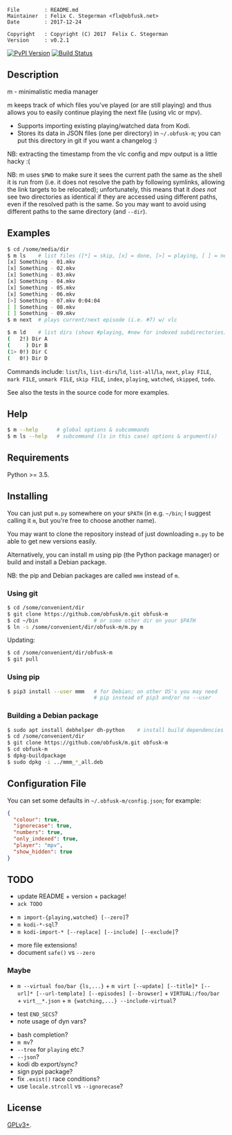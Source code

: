 <!-- {{{1 -->

    File        : README.md
    Maintainer  : Felix C. Stegerman <flx@obfusk.net>
    Date        : 2017-12-24

    Copyright   : Copyright (C) 2017  Felix C. Stegerman
    Version     : v0.2.1

<!-- }}}1 -->

[![PyPI Version](https://img.shields.io/pypi/v/mmm.svg)](https://pypi.python.org/pypi/mmm)
[![Build Status](https://travis-ci.org/obfusk/m.svg?branch=master)](https://travis-ci.org/obfusk/m)

## Description

m - minimalistic media manager

m keeps track of which files you've played (or are still playing) and
thus allows you to easily continue playing the next file (using vlc or
mpv).

* Supports importing existing playing/watched data from Kodi.
* Stores its data in JSON files (one per directory) in `~/.obfusk-m`;
  you can put this directory in git if you want a changelog :)

NB: extracting the timestamp from the vlc config and mpv output is a
little hacky :(

NB: m uses `$PWD` to make sure it sees the current path the same as
the shell it is run from (i.e. it does not resolve the path by
following symlinks, allowing the link targets to be relocated);
unfortunately, this means that it *does not* see two directories as
identical if they are accessed using different paths, even if the
resolved path is the same.  So you may want to avoid using different
paths to the same directory (and `--dir`).

## Examples

```bash
$ cd /some/media/dir
$ m ls    # list files ([*] = skip, [x] = done, [>] = playing, [ ] = new)
[x] Something - 01.mkv
[x] Something - 02.mkv
[x] Something - 03.mkv
[x] Something - 04.mkv
[x] Something - 05.mkv
[x] Something - 06.mkv
[>] Something - 07.mkv 0:04:04
[ ] Something - 08.mkv
[ ] Something - 09.mkv
$ m next  # plays current/next episode (i.e. #7) w/ vlc
```

```bash
$ m ld    # list dirs (shows #playing, #new for indexed subdirectories)
(   2!) Dir A
(     ) Dir B
(1> 0!) Dir C
(   0!) Dir D
```

Commands include: `list`/`ls`, `list-dirs`/`ld`, `list-all`/`la`,
`next`, `play FILE`, `mark FILE`, `unmark FILE`, `skip FILE`, `index`,
`playing`, `watched`, `skipped`, `todo`.

See also the tests in the source code for more examples.

## Help

```bash
$ m --help      # global options & subcommands
$ m ls --help   # subcommand (ls in this case) options & argument(s)
```

## Requirements

Python >= 3.5.

## Installing

You can just put `m.py` somewhere on your `$PATH` (in e.g. `~/bin`; I
suggest calling it `m`, but you're free to choose another name).

You may want to clone the repository instead of just downloading
`m.py` to be able to get new versions easily.

Alternatively, you can install m using pip (the Python package
manager) or build and install a Debian package.

NB: the pip and Debian packages are called `mmm` instead of `m`.

### Using git

```bash
$ cd /some/convenient/dir
$ git clone https://github.com/obfusk/m.git obfusk-m
$ cd ~/bin                  # or some other dir on your $PATH
$ ln -s /some/convenient/dir/obfusk-m/m.py m
```

Updating:

```bash
$ cd /some/convenient/dir/obfusk-m
$ git pull
```

### Using pip

```bash
$ pip3 install --user mmm   # for Debian; on other OS's you may need
                            # pip instead of pip3 and/or no --user
```

### Building a Debian package

```bash
$ sudo apt install debhelper dh-python    # install build dependencies
$ cd /some/convenient/dir
$ git clone https://github.com/obfusk/m.git obfusk-m
$ cd obfusk-m
$ dpkg-buildpackage
$ sudo dpkg -i ../mmm_*_all.deb
```

## Configuration File

You can set some defaults in `~/.obfusk-m/config.json`; for example:

```json
{
  "colour": true,
  "ignorecase": true,
  "numbers": true,
  "only_indexed": true,
  "player": "mpv",
  "show_hidden": true
}
```

## TODO

* update README + version + package!
* `ack TODO`

<!-- -->

* `m import-{playing,watched} [--zero]`?
* `m kodi-*-sql`?
* `m kodi-import-* [--replace] [--include] [--exclude]`?

<!-- -->

* more file extensions!
* document `safe()` vs `--zero`

### Maybe

* `m --virtual foo/bar {ls,...}` + `m virt [--update] [--title]*
  [--url]* [--url-template] [--episodes] [--browser]` +
  `VIRTUAL:/foo/bar` + `virt__*.json` + `m {watching,...}
  --include-virtual`?

<!-- -->

* test `END_SECS`?
* note usage of dyn vars?

<!-- -->

* bash completion?
* `m mv`?
* `--tree` for `playing` etc.?
* `--json`?
* kodi db export/sync?
* sign pypi package?
* fix `.exist()` race conditions?
* use `locale.strcoll` vs `--ignorecase`?

## License

[GPLv3+](https://www.gnu.org/licenses/gpl-3.0.html).

<!-- vim: set tw=70 sw=2 sts=2 et fdm=marker : -->
